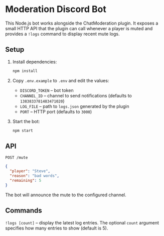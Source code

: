 # Moderation Discord Bot

This Node.js bot works alongside the ChatModeration plugin.
It exposes a small HTTP API that the plugin can call whenever a player is muted
and provides a `!logs` command to display recent mute logs.

## Setup

1. Install dependencies:
   ```bash
   npm install
   ```
2. Copy `.env.example` to `.env` and edit the values:
   - `DISCORD_TOKEN` – bot token
   - `CHANNEL_ID` – channel to send notifications (defaults to `1383833781483471020`)
   - `LOG_FILE` – path to `logs.json` generated by the plugin
   - `PORT` – HTTP port (defaults to `3000`)

3. Start the bot:
   ```bash
   npm start
   ```

## API

`POST /mute`
```json
{
  "player": "Steve",
  "reason": "bad words",
  "remaining": 5
}
```

The bot will announce the mute to the configured channel.

## Commands

`!logs [count]` – display the latest log entries. The optional `count`
argument specifies how many entries to show (default is 5).
